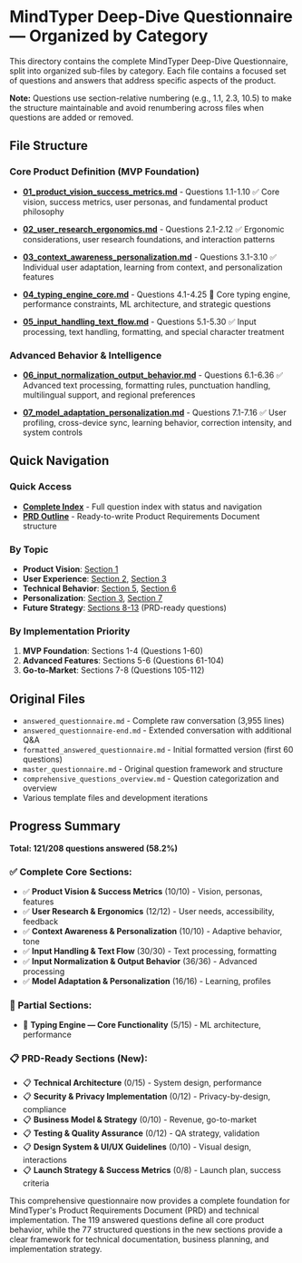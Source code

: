 # MindTyper Deep-Dive Questionnaire — Organized by Category

This directory contains the complete MindTyper Deep-Dive Questionnaire, split into organized sub-files by category. Each file contains a focused set of questions and answers that address specific aspects of the product.

**Note:** Questions use section-relative numbering (e.g., 1.1, 2.3, 10.5) to make the structure maintainable and avoid renumbering across files when questions are added or removed.

## File Structure

### Core Product Definition (MVP Foundation)

- **[01_product_vision_success_metrics.md](01_product_vision_success_metrics.md)** - Questions 1.1-1.10 ✅
  Core vision, success metrics, user personas, and fundamental product philosophy

- **[02_user_research_ergonomics.md](02_user_research_ergonomics.md)** - Questions 2.1-2.12 ✅
  Ergonomic considerations, user research foundations, and interaction patterns

- **[03_context_awareness_personalization.md](03_context_awareness_personalization.md)** - Questions 3.1-3.10 ✅
  Individual user adaptation, learning from context, and personalization features

- **[04_typing_engine_core.md](04_typing_engine_core.md)** - Questions 4.1-4.25 🔄
  Core typing engine, performance constraints, ML architecture, and strategic questions

- **[05_input_handling_text_flow.md](05_input_handling_text_flow.md)** - Questions 5.1-5.30 ✅
  Input processing, text handling, formatting, and special character treatment

### Advanced Behavior & Intelligence

- **[06_input_normalization_output_behavior.md](06_input_normalization_output_behavior.md)** - Questions 6.1-6.36 ✅
  Advanced text processing, formatting rules, punctuation handling, multilingual support, and regional preferences

- **[07_model_adaptation_personalization.md](07_model_adaptation_personalization.md)** - Questions 7.1-7.16 ✅
  User profiling, cross-device sync, learning behavior, correction intensity, and system controls

## Quick Navigation

### Quick Access

- **[Complete Index](index.md)** - Full question index with status and navigation
- **[PRD Outline](../PRD_OUTLINE.md)** - Ready-to-write Product Requirements Document structure

### By Topic

- **Product Vision**: [Section 1](01_product_vision_success_metrics.md)
- **User Experience**: [Section 2](02_user_research_ergonomics.md), [Section 3](03_context_awareness_personalization.md)
- **Technical Behavior**: [Section 5](05_input_handling_text_flow.md), [Section 6](06_input_normalization_output_behavior.md)
- **Personalization**: [Section 3](03_context_awareness_personalization.md), [Section 7](07_model_adaptation_personalization.md)
- **Future Strategy**: [Sections 8-13](08_technical_architecture.md) (PRD-ready questions)

### By Implementation Priority

1. **MVP Foundation**: Sections 1-4 (Questions 1-60)
2. **Advanced Features**: Sections 5-6 (Questions 61-104)
3. **Go-to-Market**: Sections 7-8 (Questions 105-112)

## Original Files

- `answered_questionnaire.md` - Complete raw conversation (3,955 lines)
- `answered_questionnaire-end.md` - Extended conversation with additional Q&A
- `formatted_answered_questionnaire.md` - Initial formatted version (first 60 questions)
- `master_questionnaire.md` - Original question framework and structure
- `comprehensive_questions_overview.md` - Question categorization and overview
- Various template files and development iterations

## Progress Summary

**Total: 121/208 questions answered (58.2%)**

### ✅ Complete Core Sections:

- ✅ **Product Vision & Success Metrics** (10/10) - Vision, personas, features
- ✅ **User Research & Ergonomics** (12/12) - User needs, accessibility, feedback
- ✅ **Context Awareness & Personalization** (10/10) - Adaptive behavior, tone
- ✅ **Input Handling & Text Flow** (30/30) - Text processing, formatting
- ✅ **Input Normalization & Output Behavior** (36/36) - Advanced processing
- ✅ **Model Adaptation & Personalization** (16/16) - Learning, profiles

### 🔄 Partial Sections:

- 🔄 **Typing Engine — Core Functionality** (5/15) - ML architecture, performance

### 📋 PRD-Ready Sections (New):

- 📋 **Technical Architecture** (0/15) - System design, performance
- 📋 **Security & Privacy Implementation** (0/12) - Privacy-by-design, compliance
- 📋 **Business Model & Strategy** (0/10) - Revenue, go-to-market
- 📋 **Testing & Quality Assurance** (0/12) - QA strategy, validation
- 📋 **Design System & UI/UX Guidelines** (0/10) - Visual design, interactions
- 📋 **Launch Strategy & Success Metrics** (0/8) - Launch plan, success criteria

This comprehensive questionnaire now provides a complete foundation for MindTyper's Product Requirements Document (PRD) and technical implementation. The 119 answered questions define all core product behavior, while the 77 structured questions in the new sections provide a clear framework for technical documentation, business planning, and implementation strategy.
